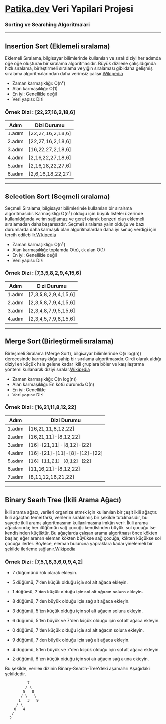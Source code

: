 # [Patika.dev](https://www.patika.dev/tr) Veri Yapilari Projesi
### Sorting ve Searching Algoritmalari
-----------------------------------------------------------------
## Insertion Sort (Eklemeli sıralama)

 Eklemeli Sıralama, bilgisayar bilimlerinde kullanılan ve sıralı diziyi her adımda öğe öğe oluşturan bir sıralama algoritmasıdır. Büyük dizilerle çalışıldığında hızlı sıralama, birleştirmeli sıralama ve yığın sıralaması gibi daha gelişmiş sıralama algoritmalarından daha verimsiz çalışır.[Wikipedia](https://tr.wikipedia.org/wiki/Eklemeli_sıralama)

- Zaman karmaşıklığı: O(n²)
- Alan karmaşıklığı: O(1)
- En iyi: Genellikle değil
- Veri yapısı: Dizi

### Örnek Dizi : [22,27,16,2,18,6]

 |  Adım    |     Dizi Durumu    |
 -----------|---------------------
 | 1.adım   |  [22,27,16,2,18,6] |
 | 2.adım   |  [22,27,16,2,18,6] |
 | 3.adım   |  [16,22,27,2,18,6] |
 | 4.adım   |  [2,16,22,27,18,6] |
 | 5.adım   |  [2,16,18,22,27,6] |
 | 6.adım   |  [2,6,16,18,22,27] |

-----------------------------------------------------------------
## Selection Sort (Seçmeli sıralama)

Seçmeli Sıralama, bilgisayar bilimlerinde kullanılan bir sıralama algoritmasıdır. Karmaşıklığı O(n²) olduğu için büyük listeler üzerinde kullanıldığında verim sağlamaz ve genel olarak benzeri olan eklemeli sıralamadan daha başarısızdır. Seçmeli sıralama yalın olduğu ve bazı durumlarda daha karmaşık olan algoritmalardan daha iyi sonuç verdiği için tercih edilebilir.[Wikipedia](https://tr.wikipedia.org/wiki/Seçmeli_sıralama)

- Zaman karmaşıklığı: O(n²)
- Alan karmaşıklığı: toplamda О(n), ek alan O(1)
- En iyi: Genellikle değil
- Veri yapısı: Dizi

### Örnek Dizi : [7,3,5,8,2,9,4,15,6]

 |  Adım    |     Dizi Durumu       |
 -----------|-----------------------
 | 1.adım   |  [7,3,5,8,2,9,4,15,6] |
 | 2.adım   |  [2,3,5,8,7,9,4,15,6] |
 | 3.adım   |  [2,3,4,8,7,9,5,15,6] |
 | 4.adım   |  [2,3,4,5,7,9,8,15,6] |
 
-----------------------------------------------------------------
## Merge Sort (Birleştirmeli sıralama)

Birleşmeli Sıralama (Merge Sort), bilgisayar bilimlerinde O(n log(n)) derecesinde karmaşıklığa sahip bir sıralama algoritmasıdır. Girdi olarak aldığı diziyi en küçük hale gelene kadar ikili gruplara böler ve karşılaştırma yöntemi kullanarak diziyi sıralar.[Wikipedia](https://tr.wikipedia.org/wiki/Birleştirmeli_sıralama)

- Zaman karmaşıklığı: O(n log(n))
- Alan karmaşıklığı: En kötü durumda О(n)
- En iyi: Genellikle
- Veri yapısı: Dizi

### Örnek Dizi : [16,21,11,8,12,22]

|  Adım    |     Dizi Durumu               |
 ----------|-------------------------------
| 1.adım   |      [16,21,11,8,12,22]       |
| 2.adım   |     [16,21,11]-[8,12,22]      |
| 3.adım   |   [16]-[21,11]-[8,12]-[22]    |
| 4.adım   | [16]-[21]-[11]-[8]-[12]-[22]  |
| 5.adım   |   [16]-[11,21]-[8,12]-[22]    |
| 6.adım   |     [11,16,21]-[8,12,22]      |
| 7.adım   |      [8,11,12,16,21,22]       |

 -----------------------------------------------------------------
 ## Binary Searh Tree (İkili Arama Ağacı)

 İkili arama ağacı, verileri organize etmek için kullanılan bir çeşit ikili ağaçtır. İkili ağaçtan temel farkı, verilerin sıralanmış bir şekilde tutulmasıdır, bu sayede ikili arama algoritmasının kullanılmasına imkân verir.
 İkili arama ağaçlarında; her düğümün sağ çocuğu kendisinden büyük, sol çocuğu ise kendisinden küçüktür. Bu ağaçlarda çalışan arama algoritması önce kökten başlar, eğer aranan eleman kökten büyükse sağ çocuğa, kökten küçükse sol çocuğa ilerler. Böylece, eleman bulunana yapraklara kadar yinelemeli bir şekilde ilerleme sağlanır.[Wikipedia](https://tr.wikipedia.org/wiki/İkili_arama_ağacı)

### Örnek Dizi : [7,5,1,8,3,6,0,9,4,2]

- 7 düğümünü kök olarak ekleyin.

- 5 düğümü, 7'den küçük olduğu için sol alt ağaca ekleyin.

- 1 düğümü, 7'den küçük olduğu için sol alt ağacın soluna ekleyin.

- 8 düğümü, 7'den büyük olduğu için sağ alt ağaca ekleyin.

- 3 düğümü, 5'ten küçük olduğu için sol alt ağacın soluna ekleyin.

- 6 düğümü, 5'ten büyük ve 7'den küçük olduğu için sol alt ağaca ekleyin.

- 0 düğümü, 7'den küçük olduğu için sol alt ağacın soluna ekleyin.

- 9 düğümü, 7'den büyük olduğu için sağ alt ağaca ekleyin.

- 4 düğümü, 5'ten büyük ve 7'den küçük olduğu için sol alt ağaca ekleyin.

- 2 düğümü, 5'ten küçük olduğu için sol alt ağacın sağ altına ekleyin.

Bu şekilde, verilen dizinin Binary-Search-Tree'deki aşamaları Aşağıdaki şekildedir.

              7
	         / \
            5   8
           / \   \
          1   3   9
         / \     
        0   4	
	   /
      2

